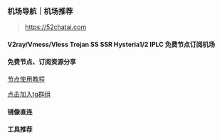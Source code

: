 ### 机场导航｜机场推荐
> https://52chatai.com
#### V2ray/Vmess/Vless Trojan SS SSR Hysteria1/2 IPLC 免费节点订阅机场

#### 免费节点、订阅资源分享

[节点使用教程](https://blog.52chatai.com/%e6%b7%bb%e5%8a%a0%e8%8a%82%e7%82%b9%e6%95%99%e7%a8%8b/)

[点击加入tg群组](https://t.me/+mTx-gHqaklswNWRl)

#### 镜像直连
#### 工具推荐

